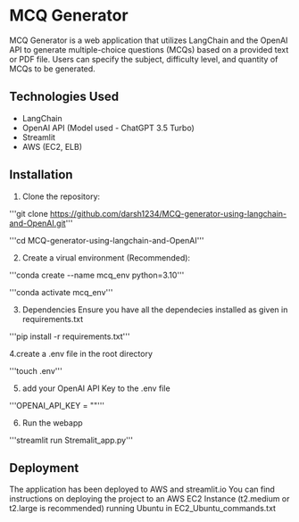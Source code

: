 # MCQ Generator

MCQ Generator is a web application that utilizes LangChain and the OpenAI API to generate multiple-choice questions (MCQs) based on a provided text or PDF file. Users can specify the subject, difficulty level, and quantity of MCQs to be generated.

## Technologies Used

- LangChain
- OpenAI API (Model used - ChatGPT 3.5 Turbo)
- Streamlit
- AWS (EC2, ELB)

## Installation

1. Clone the repository:

'''git clone https://github.com/darsh1234/MCQ-generator-using-langchain-and-OpenAI.git'''

'''cd MCQ-generator-using-langchain-and-OpenAI'''

2. Create a virual environment (Recommended):

'''conda create --name mcq_env python=3.10'''

'''conda activate mcq_env'''


3. Dependencies
Ensure you have all the dependecies installed as given in requirements.txt

'''pip install -r requirements.txt'''

4.create a .env file in the root directory

'''touch .env'''

5. add your OpenAI API Key to the .env file

'''OPENAI_API_KEY = ""'''

6. Run the webapp

'''streamlit run Stremalit_app.py'''


## Deployment 
The application has been deployed to AWS and streamlit.io
You can find instructions on deploying the project to an AWS EC2 Instance (t2.medium or t2.large is recommended) running Ubuntu  in EC2_Ubuntu_commands.txt